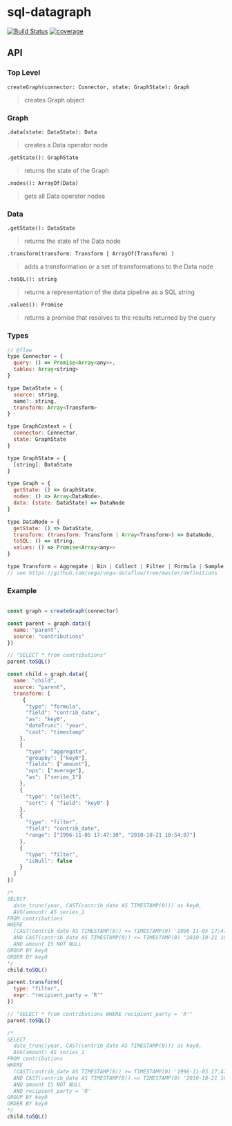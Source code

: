 # sql-datagraph

[![Build Status](https://travis-ci.org/mrblueblue/sql-datagraph.svg?branch=master)](https://travis-ci.org/mrblueblue/sql-datagraph)
[![coverage](https://img.shields.io/codecov/c/github/mrblueblue/sql-datagraph.svg?style=flat-square)](https://codecov.io/github/mrblueblue/sql-datagraph)

## API

### Top Level

`createGraph(connector: Connector, state: GraphState): Graph`

> creates Graph object

### Graph

`.data(state: DataState): Data`

> creates a Data operator node

`.getState(): GraphState `

> returns the state of the Graph

`.nodes(): ArrayOf(Data)`

> gets all Data operator nodes

### Data

`.getState(): DataState`

> returns the state of the Data node

`.transform(transform: Transform | ArrayOf(Transform) )`

> adds a transformation or a set of transformations to the Data node

`.toSQL(): string`

> returns a representation of the data pipeline as a SQL string

`.values(): Promise`

> returns a promise that resolves to the results returned by the query

### Types

```js
// @flow
type Connector = {
  query: () => Promise<Array<any>>,
  tables: Array<string>
}

type DataState = {
  source: string,
  name?: string,
  transform: Array<Transform>
}

type GraphContext = {
  connector: Connector,
  state: GraphState
}

type GraphState = {
  [string]: DataState
}

type Graph = {
  getState: () => GraphState,
  nodes: () => Array<DataNode>,
  data: (state: DataState) => DataNode
}

type DataNode = {
  getState: () => DataState,
  transform: (transform: Transform | Array<Transform>) => DataNode,
  toSQL: () => string,
  values: () => Promise<Array<any>>
}

type Transform = Aggregate | Bin | Collect | Filter | Formula | Sample | Crossfilter | ResolveFilter
// see https://github.com/vega/vega-dataflow/tree/master/definitions
```

### Example

```js

const graph = createGraph(connector)

const parent = graph.data({
  name: "parent",
  source: "contributions"
})

// "SELECT * from contributions"
parent.toSQL()

const child = graph.data({
  name: "child",
  source: "parent",
  transform: [
     {
      "type": "formula",
      "field": "contrib_date",
      "as": "key0",
      "dateTrunc": "year",
      "cast": "timestamp"
    },
    {
      "type": "aggregate",
      "groupby": ["key0"],
      "fields": ["amount"],
      "ops": ["average"],
      "as": ["series_1"]
    },
    {
      "type": "collect",
      "sort": { "field": "key0" }
    },
    {
      "type": "filter",
      "field": "contrib_date",
      "range": ["1996-11-05 17:47:30", "2010-10-21 10:54:07"]
    },
    {
      "type": "filter",
      "isNull": false
    }
  ]
})

/*
SELECT
  date_trunc(year, CAST(contrib_date AS TIMESTAMP(0))) as key0,
  AVG(amount) AS series_1
FROM contributions
WHERE
  (CAST(contrib_date AS TIMESTAMP(0)) >= TIMESTAMP(0) '1996-11-05 17:47:30'
  AND CAST(contrib_date AS TIMESTAMP(0)) <= TIMESTAMP(0) '2010-10-21 10:54:07')
  AND amount IS NOT NULL
GROUP BY key0
ORDER BY key0
*/
child.toSQL()

parent.transform({
  type: "filter",
  expr: "recipient_party = 'R'"
})

// "SELECT * from contributions WHERE recipient_party = 'R'"
parent.toSQL()

/*
SELECT
  date_trunc(year, CAST(contrib_date AS TIMESTAMP(0))) as key0,
  AVG(amount) AS series_1
FROM contributions
WHERE
  (CAST(contrib_date AS TIMESTAMP(0)) >= TIMESTAMP(0) '1996-11-05 17:47:30'
  AND CAST(contrib_date AS TIMESTAMP(0)) <= TIMESTAMP(0) '2010-10-21 10:54:07')
  AND amount IS NOT NULL
  AND recipient_party = 'R'
GROUP BY key0
ORDER BY key0
*/
child.toSQL()

```
